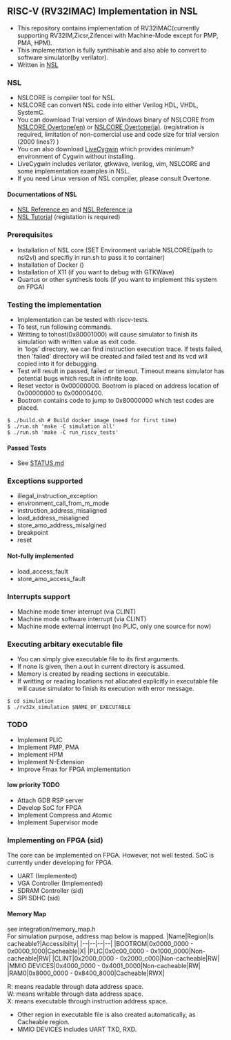 ## RISC-V (RV32IMAC) Implementation in NSL
- This repository contains implementation of RV32IMAC(currently supporting RV32IM,Zicsr,Zifencei with Machine-Mode except for PMP, PMA, HPM).  
- This implementation is fully synthisable and also able to convert to software simulator(by verilator).  
- Written in [NSL](http://www.overtone.co.jp/products/and-the-nsl/) 
### NSL 
- NSLCORE is compiler tool for NSL.
- NSLCORE can convert NSL code into either Verilog HDL, VHDL, SystemC.
- You can download Trial version of Windows binary of NSLCORE from [NSLCORE Overtone(en)](http://www.overtone.co.jp/en/support/downloads/) or [NSLCORE Overtone(ja)](http://www.overtone.co.jp/support/downloads/). (registration is required, limitation of non-comercial use and code size for trial version (2000 lines?) )
- You can also download [LiveCygwin](http://www.ip-arch.jp/#LiveCygwin) which provides minimum? environment of Cygwin without installing. 
- LiveCygwin includes verilator, gtkwave, iverilog, vim, NSLCORE and some implementation examples in NSL.
- If you need Linux version of NSL compiler, please consult Overtone.
#### Documentations of NSL
- [NSL Reference en](http://www.overtone.co.jp/wp_overtone/wp-content/uploads/2010/06/NSL_Language_Reference_ver1.1E.pdf) and [NSL Reference ja](http://www.overtone.co.jp/release_data/documents/reference/NSL_Language_Reference_ver1.5.pdf)
- [NSL Tutorial](http://www.overtone.co.jp/software_download/ja/) (registation is required)

### Prerequisites
- Installation of NSL core (SET Environment variable NSLCORE(path to nsl2vl) and specifiy in run.sh to pass it to container) 
- Installation of Docker  ()
- Installation of X11 (if you want to debug with GTKWave)  
- Quartus or other synthesis tools (if you want to implement this system on FPGA)

### Testing the implementation
- Implementation can be tested with riscv-tests.  
- To test, run following commands.  
- Writting to tohost(0x80001000) will cause simulator to finish its simulation with written value as exit code.  
in 'logs' directory, we can find instruction execution trace. If tests failed, then 'failed' directory will be created and failed test and its vcd will copied into it for debugging.  
- Test will result in passed, failed or timeout. Timeout means simulator has potential bugs which result in infinite loop.  
- Reset vector is 0x00000000. Bootrom is placed on address location of 0x00000000 to 0x00000400.
- Bootrom contains code to jump to 0x80000000 which test codes are placed.
```
$ ./build.sh # Build docker image (need for first time)
$ ./run.sh 'make -C simulation all'
$ ./run.sh 'make -C run_riscv_tests'
```

#### Passed Tests
- See [STATUS.md](STATUS.md)

### Exceptions supported
- illegal_instruction_exception
- environment_call_from_m_mode
- instruction_address_misaligned
- load_address_misaligned
- store_amo_address_misalgined
- breakpoint
- reset

#### Not-fully implemented
- load_access_fault
- store_amo_access_fault

### Interrupts support
- Machine mode timer interrupt (via CLINT)
- Machine mode software interrupt (via CLINT)
- Machine mode external interrupt (no PLIC, only one source for now)

### Executing arbitary executable file
- You can simply give executable file to its first arguments.
- If none is given, then a.out in current directory is assumed.
- Memory is created by reading sections in executable.
- If writting or reading locations not allocated explicitly in executable file 
will cause simulator to finish its execution with error message.

``` 
$ cd simulation
$ ./rv32x_simulation $NAME_OF_EXECUTABLE
```

### TODO 
- Implement PLIC
- Implement PMP, PMA
- Implement HPM
- Implement N-Extension
- Improve Fmax for FPGA implementation

#### low priority TODO
- Attach GDB RSP server
- Develop SoC for FPGA
- Implement Compress and Atomic
- Implement Supervisor mode

### Implementing on FPGA (sid)
The core can be implemented on FPGA.
However, not well tested. 
SoC is currently under developing for FPGA.
- UART 				(Implemented)
- VGA Controller	(Implemented)
- SDRAM Controller	(sid)
- SPI SDHC			(sid)
#### Memory Map
see integration/memory\_map.h  
For simulation purpose, address map below is mapped. 
|Name|Region|Is cacheable?|Accessibilty|
|--|--|--|--|
|BOOTROM|0x0000\_0000 - 0x0000\_1000|Cacheable|X|
|PLIC|0x0c00\_0000 - 0x1000\_0000|Non-cacheable|RW|
|CLINT|0x2000\_0000 - 0x2000\_c000|Non-cacheable|RW|
|MMIO DEVICES|0x4000\_0000 - 0x4001\_0000|Non-cacheable|RW|
|RAM0|0x8000\_0000 - 0x8400\_8000|Cacheable|RWX|



R: means readable through data address space.  
W: means writable through data address space.  
X: means executable through instruction address space.  

- Other region in executable file is also created automatically, as Cacheable region.
- MMIO DEVICES includes UART TXD, RXD.
